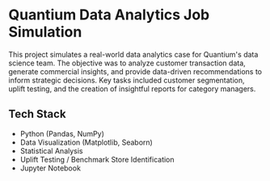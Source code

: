 # Quantium Data Analytics Job Simulation

This project simulates a real-world data analytics case for Quantium's data science team. The objective was to analyze customer transaction data, generate commercial insights, and provide data-driven recommendations to inform strategic decisions. Key tasks included customer segmentation, uplift testing, and the creation of insightful reports for category managers.

## Tech Stack

- Python (Pandas, NumPy)
- Data Visualization (Matplotlib, Seaborn)
- Statistical Analysis
- Uplift Testing / Benchmark Store Identification
- Jupyter Notebook
